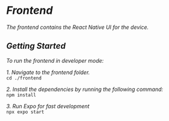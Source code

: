 # _Frontend_

_The frontend contains the React Native UI for the device._

## _Getting Started_

_To run the frontend in developer mode:_

_1. Navigate to the frontend folder._  
`cd ./frontend`

_2. Install the dependencies by running the following command:_  
`npm install`

_3. Run Expo for fast development_  
`npx expo start`

